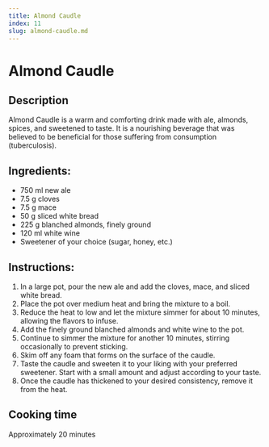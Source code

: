```yaml
---
title: Almond Caudle
index: 11
slug: almond-caudle.md
---
```


# Almond Caudle

## Description
Almond Caudle is a warm and comforting drink made with ale, almonds, spices, and sweetened to taste. It is a nourishing beverage that was believed to be beneficial for those suffering from consumption (tuberculosis).

## Ingredients:
- 750 ml new ale
- 7.5 g cloves
- 7.5 g mace
- 50 g sliced white bread
- 225 g blanched almonds, finely ground
- 120 ml white wine
- Sweetener of your choice (sugar, honey, etc.)

## Instructions:
1. In a large pot, pour the new ale and add the cloves, mace, and sliced white bread.
2. Place the pot over medium heat and bring the mixture to a boil.
3. Reduce the heat to low and let the mixture simmer for about 10 minutes, allowing the flavors to infuse.
4. Add the finely ground blanched almonds and white wine to the pot.
5. Continue to simmer the mixture for another 10 minutes, stirring occasionally to prevent sticking.
6. Skim off any foam that forms on the surface of the caudle.
7. Taste the caudle and sweeten it to your liking with your preferred sweetener. Start with a small amount and adjust according to your taste.
8. Once the caudle has thickened to your desired consistency, remove it from the heat.

## Cooking time
Approximately 20 minutes